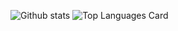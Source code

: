 ![Github stats](https://github-readme-stats.vercel.app/api?username=BlackDragon&theme=codeSTACKr&show_icons=true&count_private=true)
![Top Languages Card](https://github-readme-stats.vercel.app/api/top-langs/?username=shinokada)
